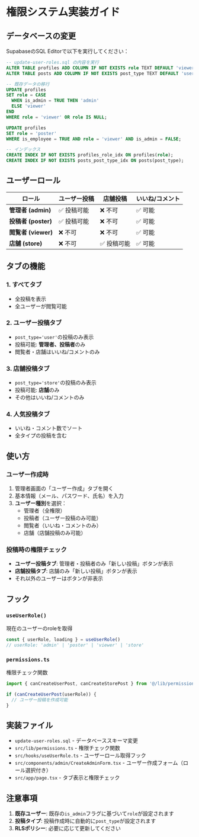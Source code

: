 # 権限システム実装ガイド

## データベースの変更

SupabaseのSQL Editorで以下を実行してください：

```sql
-- update-user-roles.sql の内容を実行
ALTER TABLE profiles ADD COLUMN IF NOT EXISTS role TEXT DEFAULT 'viewer';
ALTER TABLE posts ADD COLUMN IF NOT EXISTS post_type TEXT DEFAULT 'user';

-- 既存データの移行
UPDATE profiles 
SET role = CASE 
  WHEN is_admin = TRUE THEN 'admin'
  ELSE 'viewer'
END
WHERE role = 'viewer' OR role IS NULL;

UPDATE profiles 
SET role = 'poster'
WHERE is_employee = TRUE AND role = 'viewer' AND is_admin = FALSE;

-- インデックス
CREATE INDEX IF NOT EXISTS profiles_role_idx ON profiles(role);
CREATE INDEX IF NOT EXISTS posts_post_type_idx ON posts(post_type);
```

## ユーザーロール

| ロール | ユーザー投稿 | 店舗投稿 | いいね/コメント |
|--------|------------|---------|--------------|
| **管理者 (admin)** | ✅ 投稿可能 | ❌ 不可 | ✅ 可能 |
| **投稿者 (poster)** | ✅ 投稿可能 | ❌ 不可 | ✅ 可能 |
| **閲覧者 (viewer)** | ❌ 不可 | ❌ 不可 | ✅ 可能 |
| **店舗 (store)** | ❌ 不可 | ✅ 投稿可能 | ✅ 可能 |

## タブの機能

### 1. **すべて**タブ
- 全投稿を表示
- 全ユーザーが閲覧可能

### 2. **ユーザー投稿**タブ
- `post_type='user'`の投稿のみ表示
- 投稿可能: **管理者、投稿者**のみ
- 閲覧者・店舗はいいね/コメントのみ

### 3. **店舗投稿**タブ
- `post_type='store'`の投稿のみ表示
- 投稿可能: **店舗**のみ
- その他はいいね/コメントのみ

### 4. **人気投稿**タブ
- いいね・コメント数でソート
- 全タイプの投稿を含む

## 使い方

### ユーザー作成時

1. 管理者画面の「ユーザー作成」タブを開く
2. 基本情報（メール、パスワード、氏名）を入力
3. **ユーザー種別**を選択：
   - 管理者（全権限）
   - 投稿者（ユーザー投稿のみ可能）
   - 閲覧者（いいね・コメントのみ）
   - 店舗（店舗投稿のみ可能）

### 投稿時の権限チェック

- **ユーザー投稿タブ**: 管理者・投稿者のみ「新しい投稿」ボタンが表示
- **店舗投稿タブ**: 店舗のみ「新しい投稿」ボタンが表示
- それ以外のユーザーはボタンが非表示

## フック

### `useUserRole()`
現在のユーザーのroleを取得

```typescript
const { userRole, loading } = useUserRole()
// userRole: 'admin' | 'poster' | 'viewer' | 'store'
```

### `permissions.ts`
権限チェック関数

```typescript
import { canCreateUserPost, canCreateStorePost } from '@/lib/permissions'

if (canCreateUserPost(userRole)) {
  // ユーザー投稿を作成可能
}
```

## 実装ファイル

- `update-user-roles.sql` - データベーススキーマ変更
- `src/lib/permissions.ts` - 権限チェック関数
- `src/hooks/useUserRole.ts` - ユーザーロール取得フック
- `src/components/admin/CreateAdminForm.tsx` - ユーザー作成フォーム（ロール選択付き）
- `src/app/page.tsx` - タブ表示と権限チェック

## 注意事項

1. **既存ユーザー**: 既存の`is_admin`フラグに基づいて`role`が設定されます
2. **投稿タイプ**: 投稿作成時に自動的に`post_type`が設定されます
3. **RLSポリシー**: 必要に応じて更新してください



